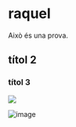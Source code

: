 # raquel

Això és una prova.

## títol 2

### títol 3

![](https://upload.wikimedia.org/wikipedia/commons/thumb/6/69/IBM_PC_5150.jpg/300px-IBM_PC_5150.jpg)

![image](https://github.com/XaSaFa/raquel/assets/110727546/e92968ef-ddb1-4f58-ba8c-7000d81ab718)
